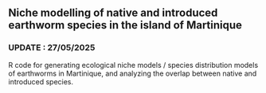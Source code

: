 ## Niche modelling of native and introduced earthworm species in the island of Martinique 

### UPDATE : 27/05/2025

R code for generating ecological niche models / species distribution models of earthworms in Martinique, and analyzing the overlap between native and introduced species.
